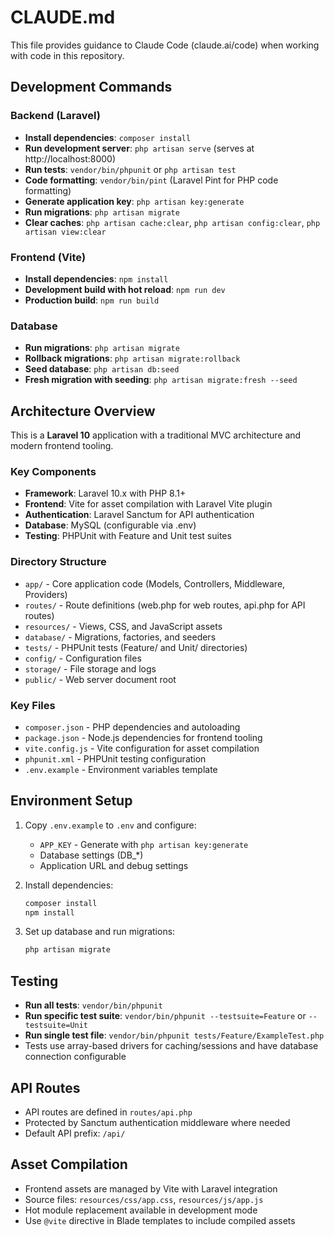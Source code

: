 # CLAUDE.md

This file provides guidance to Claude Code (claude.ai/code) when working with code in this repository.

## Development Commands

### Backend (Laravel)
- **Install dependencies**: `composer install`
- **Run development server**: `php artisan serve` (serves at http://localhost:8000)
- **Run tests**: `vendor/bin/phpunit` or `php artisan test`
- **Code formatting**: `vendor/bin/pint` (Laravel Pint for PHP code formatting)
- **Generate application key**: `php artisan key:generate`
- **Run migrations**: `php artisan migrate`
- **Clear caches**: `php artisan cache:clear`, `php artisan config:clear`, `php artisan view:clear`

### Frontend (Vite)
- **Install dependencies**: `npm install`
- **Development build with hot reload**: `npm run dev`
- **Production build**: `npm run build`

### Database
- **Run migrations**: `php artisan migrate`
- **Rollback migrations**: `php artisan migrate:rollback`
- **Seed database**: `php artisan db:seed`
- **Fresh migration with seeding**: `php artisan migrate:fresh --seed`

## Architecture Overview

This is a **Laravel 10** application with a traditional MVC architecture and modern frontend tooling.

### Key Components

- **Framework**: Laravel 10.x with PHP 8.1+
- **Frontend**: Vite for asset compilation with Laravel Vite plugin
- **Authentication**: Laravel Sanctum for API authentication
- **Database**: MySQL (configurable via .env)
- **Testing**: PHPUnit with Feature and Unit test suites

### Directory Structure

- `app/` - Core application code (Models, Controllers, Middleware, Providers)
- `routes/` - Route definitions (web.php for web routes, api.php for API routes)
- `resources/` - Views, CSS, and JavaScript assets
- `database/` - Migrations, factories, and seeders
- `tests/` - PHPUnit tests (Feature/ and Unit/ directories)
- `config/` - Configuration files
- `storage/` - File storage and logs
- `public/` - Web server document root

### Key Files

- `composer.json` - PHP dependencies and autoloading
- `package.json` - Node.js dependencies for frontend tooling
- `vite.config.js` - Vite configuration for asset compilation
- `phpunit.xml` - PHPUnit testing configuration
- `.env.example` - Environment variables template

## Environment Setup

1. Copy `.env.example` to `.env` and configure:
   - `APP_KEY` - Generate with `php artisan key:generate`
   - Database settings (DB_*)
   - Application URL and debug settings

2. Install dependencies:
   ```bash
   composer install
   npm install
   ```

3. Set up database and run migrations:
   ```bash
   php artisan migrate
   ```

## Testing

- **Run all tests**: `vendor/bin/phpunit`
- **Run specific test suite**: `vendor/bin/phpunit --testsuite=Feature` or `--testsuite=Unit`
- **Run single test file**: `vendor/bin/phpunit tests/Feature/ExampleTest.php`
- Tests use array-based drivers for caching/sessions and have database connection configurable

## API Routes

- API routes are defined in `routes/api.php`
- Protected by Sanctum authentication middleware where needed
- Default API prefix: `/api/`

## Asset Compilation

- Frontend assets are managed by Vite with Laravel integration
- Source files: `resources/css/app.css`, `resources/js/app.js`
- Hot module replacement available in development mode
- Use `@vite` directive in Blade templates to include compiled assets